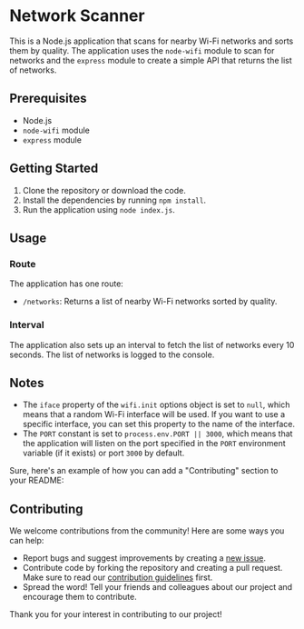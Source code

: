 # Network Scanner

This is a Node.js application that scans for nearby Wi-Fi networks and sorts them by quality. The application uses the `node-wifi` module to scan for networks and the `express` module to create a simple API that returns the list of networks.

## Prerequisites

- Node.js
- `node-wifi` module
- `express` module

## Getting Started

1. Clone the repository or download the code.
2. Install the dependencies by running `npm install`.
3. Run the application using `node index.js`.

## Usage

### Route

The application has one route:

- `/networks`: Returns a list of nearby Wi-Fi networks sorted by quality.

### Interval

The application also sets up an interval to fetch the list of networks every 10 seconds. The list of networks is logged to the console.

## Notes

- The `iface` property of the `wifi.init` options object is set to `null`, which means that a random Wi-Fi interface will be used. If you want to use a specific interface, you can set this property to the name of the interface.
- The `PORT` constant is set to `process.env.PORT || 3000`, which means that the application will listen on the port specified in the `PORT` environment variable (if it exists) or port `3000` by default.


Sure, here's an example of how you can add a "Contributing" section to your README:

## Contributing

We welcome contributions from the community! Here are some ways you can help:

- Report bugs and suggest improvements by creating a [new issue](https://github.com/yourusername/yourproject/issues).
- Contribute code by forking the repository and creating a pull request. Make sure to read our [contribution guidelines](CONTRIBUTING.md) first.
- Spread the word! Tell your friends and colleagues about our project and encourage them to contribute.

Thank you for your interest in contributing to our project!
